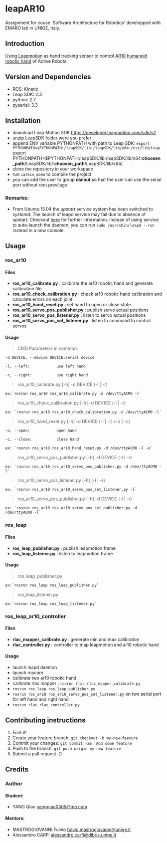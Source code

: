 # leapAR10
Assignment for couse 'Software Architecture for Robotics' developped with EMARO lab in UNIGE, Italy.

## Introduction

Using [Leapmotion](https://www.leapmotion.com/) as hand tracking sensor to control [AR10 humanoid robotic hand](http://www.active-robots.com/ar10-humanoid-robotic-hand) of Active Robots

## Version and Dependencies
- ROS: Kinetic
- Leap SDK: 2.3
- python: 2.7
- pyserial: 3.3

## Installation
- download Leap Motion SDK <https://developer.leapmotion.com/sdk/v2>
- unzip LeapSDK folder were you prefer
- append ENV variable PYTHONPATH with path to Leap SDK: `export PYTHONPATH=$PYTHONPATH:/leapSDK/lib:/leapSDK/lib/x64:/usr/lib/Leap`
export PYTHONPATH=$PYTHONPATH:/leapSDK/lib:/leapSDK/lib/x64:**choosen_path**/LeapSDK/lib/:**choosen_path**/LeapSDK/lib/x64/
- clone the repository in your workspace
- run `catkin_make` to compile the project
- you can add the user to group **dialout** so that the user can use the serial port without root previlage

### Remarks:

- From Ubuntu 15.04 the *upstart* service system has been switched to *systemd*. The launch of leapd service may fail due to absence of upstart. Checkout [here](https://wiki.ubuntu.com/SystemdForUpstartUsers) for further information. Instead of using service to auto-launch the daemon, you can run `sudo /usr/sbin/leapd --run` instead in a new console.

## Usage

### ros_ar10

#### Files
- **ros\_ar10\_calibrate.py** : calibrate the ar10 robotic hand and generate calibration file
- **ros\_ar10\_check\_calibration.py** : check ar10 robotic hand calibration and calculate errors on each joint
- **ros\_ar10\_hand\_reset.py** : set hand to open or close state
- **ros\_ar10\_servo\_pos\_publisher.py** : publish servo actual positions
- **ros\_ar10\_servo\_pos\_listener.py** : listen to servo actual positions
- **ros\_ar10\_servo\_pos\_set\_listener.py** : listen to command to control servos

#### Usage

> CMD Parameters in common:

	-d DEVICE, --device DEVICE:serial device

	-l, --left:            use left hand

	-r, --right:           use right hand

> ros\_ar10\_calibrate.py [-h] -d DEVICE (-l | -r)

	ex:`rosrun ros_ar10 ros_ar10_calibrate.py -d /dev/ttyACM0 -r`


> ros\_ar10\_check\_calibration.py [-h] -d DEVICE (-l | -r)

	ex: `rosrun ros_ar10 ros_ar10_check_calibration.py -d /dev/ttyACM0 -l`

> ros\_ar10\_hand\_reset.py [-h] -d DEVICE (-l | -r) (-o | -c)

	-o, --open:            open hand

	-c, --close:           close hand

	ex: `rosrun ros_ar10 ros_ar10_hand_reset.py -d /dev/ttyACM0 -l -o`

> ros\_ar10\_servo\_pos\_publisher.py [-h] -d DEVICE (-l | -r)

	ex: `rosrun ros_ar10 ros_ar10_servo_pos_publisher.py -d /dev/ttyACM0 -l`

> ros\_ar10\_servo\_pos\_listener.py [-h]  (-l | -r)

	ex: `rosrun ros_ar10 ros_ar10_servo_pos_set_listener.py -l`

> ros\_ar10\_servo\_pos\_publisher.py [-h] -d DEVICE (-l | -r)

	ex: `rosrun ros_ar10 ros_ar10_servo_pos_set_publisher.py -d /dev/ttyACM0 -l`

### ros_leap

#### Files
- **ros\_leap\_publisher.py** : publish leapmotion frame
- **ros\_leap\_listener.py** : listen to leapmotion frame

#### Usage

> ros\_leap\_publisher.py

	ex:`rosrun ros_leap ros_leap_publisher.py`

> ros\_leap\_listener.py

	ex:`rosrun ros_leap ros_leap_listener.py`

### ros_leap_ar10_controller

#### Files
- **rlac\_mapper\_calibrate.py** : generate min and max calibration 
- **rlac\_controller.py** : controller to map leapmotion and ar10 robotic hand

#### Usage
- launch leapd daemon
- launch roscore
- calibrate two ar10 robotic hand
- calibrate rlac mapper : `rosrun rlac rlac_mapper_calibrate.py`
- `rosrun ros_leap ros_leap_publisher.py`
- `rosrun ros_ar10 ros_ar10_servo_pos_set_listener.py` on two serial port for left hand and right hand
- `rosrun rlac rlac_controller.py`

## Contributing instructions

1. Fork it!
2. Create your feature branch: `git checkout -b my-new-feature`
3. Commit your changes: `git commit -am 'Add some feature'`
4. Push to the branch: `git push origin my-new-feature`
5. Submit a pull request :D

## Credits

### Author
#### Student:
- YANG Qiao <yangqiao0505@me.com>

#### Mentors:
- MASTROGIOVANNI Fulvio <fulvio.mastrogiovanni@unige.it>
- Alessandro CARFI <alessandro.carfi@dibris.unige.it>
